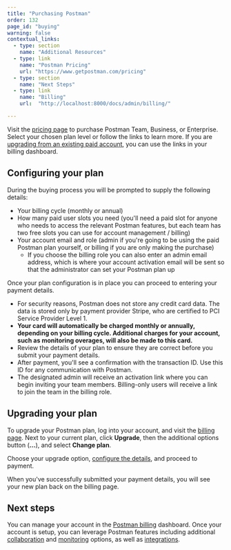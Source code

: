 ```yaml
---
title: "Purchasing Postman"
order: 132
page_id: "buying"
warning: false
contextual_links:
  - type: section
    name: "Additional Resources"
  - type: link
    name: "Postman Pricing"
    url: "https://www.getpostman.com/pricing"
  - type: section
    name: "Next Steps"
  - type: link
    name: "Billing"
    url:  "http://localhost:8000/docs/admin/billing/"

---
```


Visit the [pricing page](https://www.getpostman.com/pricing) to purchase Postman Team, Business, or Enterprise. Select your chosen plan level or follow the links to learn more. If you are [upgrading from an existing paid account](#upgrading-your-plan), you can use the links in your billing dashboard.

## Configuring your plan

During the buying process you will be prompted to supply the following details:

* Your billing cycle (monthly or annual)
* How many paid user slots you need (you'll need a paid slot for anyone who needs to access the relevant Postman features, but each team has two free slots you can use for account management / billing)
* Your account email and role (admin if you're going to be using the paid Postman plan yourself, or billing if you are only making the purchase)
  * If you choose the billing role you can also enter an admin email address, which is where your account activation email will be sent so that the administrator can set your Postman plan up

Once your plan configuration is in place you can proceed to entering your payment details.

* For security reasons, Postman does not store any credit card data. The data is stored only by payment provider Stripe, who are certified to PCI Service Provider Level 1.
* __Your card will automatically be charged monthly or annually, depending on your billing cycle. Additional charges for your account, such as monitoring overages, will also be made to this card.__
* Review the details of your plan to ensure they are correct before you submit your payment details.
* After payment, you'll see a confirmation with the transaction ID. Use this ID for any communication with Postman.
* The designated admin will receive an activation link where you can begin inviting your team members. Billing-only users will receive a link to join the team in the billing role.

## Upgrading your plan

To upgrade your Postman plan, log into your account, and visit the [billing page](https://go.postman.co/billing/overview). Next to your current plan, click **Upgrade**, then the additional options button (__...__), and select __Change plan__.

Choose your upgrade option, [configure the details](#configuring-your-plan), and proceed to payment.

When you've successfully submitted your payment details, you will see your new plan back on the billing page.

## Next steps

You can manage your account in the [Postman billing](/docs/admin/billing/) dashboard. Once your account is setup, you can leverage Postman features including additional [collaboration](/docs/postman/collaboration/collaboration-intro/) and [monitoring](/docs/postman/monitors/using-static-IPs-to-monitor/) options, as well as [integrations](/docs/postman/integrations/intro-integrations/).
